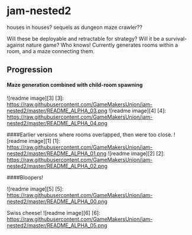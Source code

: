 # jam-nested2
houses in houses? sequels as dungeon maze crawler??


Will these be deployable and retractable for strategy? Will it be a survival-against nature game? Who knows! Currently generates rooms within a room, and a maze connecting them.

## Progression



#### Maze generation combined with child-room spawning
  ![readme image][3]
  [3]: https://raw.githubusercontent.com/GameMakersUnion/jam-nested2/master/README_ALPHA_03.png 
  ![readme image][4]
  [4]: https://raw.githubusercontent.com/GameMakersUnion/jam-nested2/master/README_ALPHA_04.png 

####Earlier versions where rooms overlapped, then were too close.
  ![readme image][1]
  [1]: https://raw.githubusercontent.com/GameMakersUnion/jam-nested2/master/README_ALPHA_01.png
  ![readme image][2]
  [2]: https://raw.githubusercontent.com/GameMakersUnion/jam-nested2/master/README_ALPHA_02.png 

  
####Bloopers!

  ![readme image][5]
  [5]: https://raw.githubusercontent.com/GameMakersUnion/jam-nested2/master/README_ALPHA_00.png 

Swiss cheese!
    ![readme image][6]
  [6]: https://raw.githubusercontent.com/GameMakersUnion/jam-nested2/master/README_ALPHA_05.png 
